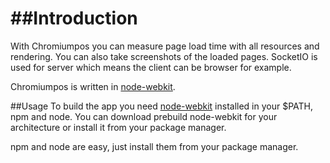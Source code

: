 ##Introduction
===========
With Chromiumpos you can measure page load time with all resources and rendering. You can also take screenshots of the loaded pages. SocketIO is used for server which means the client can be browser for example.

Chromiumpos is written in [node-webkit](https://github.com/rogerwang/node-webkit).

##Usage
To build the app you need [node-webkit](https://github.com/rogerwang/node-webkit) installed in your $PATH, npm and node. You can download prebuild node-webkit for your architecture or install it from your package manager.

npm and node are easy, just install them from your package manager.
